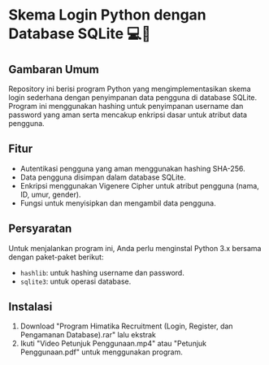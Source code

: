 # Skema Login Python dengan Database SQLite 💻🔐

## Gambaran Umum
Repository ini berisi program Python yang mengimplementasikan skema login sederhana dengan penyimpanan data pengguna di database SQLite. Program ini menggunakan hashing untuk penyimpanan username dan password yang aman serta mencakup enkripsi dasar untuk atribut data pengguna.

## Fitur
- Autentikasi pengguna yang aman menggunakan hashing SHA-256.
- Data pengguna disimpan dalam database SQLite.
- Enkripsi menggunakan Vigenere Cipher untuk atribut pengguna (nama, ID, umur, gender).
- Fungsi untuk menyisipkan dan mengambil data pengguna.

## Persyaratan
Untuk menjalankan program ini, Anda perlu menginstal Python 3.x bersama dengan paket-paket berikut:
- `hashlib`: untuk hashing username dan password.
- `sqlite3`: untuk operasi database.

## Instalasi
1. Download "Program Himatika Recruitment (Login, Register, dan Pengamanan Database).rar" lalu ekstrak
2. Ikuti "Video Petunjuk Penggunaan.mp4" atau "Petunjuk Penggunaan.pdf" untuk menggunakan program.

